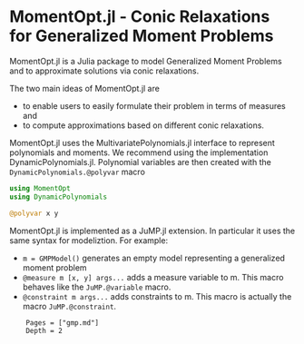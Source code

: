 # MomentOpt.jl - Conic Relaxations for Generalized Moment Problems

MomentOpt.jl is a Julia package to model Generalized Moment Problems and to approximate solutions via conic relaxations. 

The two main ideas of MomentOpt.jl are 
  * to enable users to easily formulate their problem in terms of measures and
  * to compute approximations based on different conic relaxations.

MomentOpt.jl uses the MultivariatePolynomials.jl interface to represent polynomials and moments. We recommend using the implementation DynamicPolynomials.jl. Polynomial variables are then created with the `DynamicPolynomials.@polyvar` macro

```julia
using MomentOpt
using DynamicPolynomials

@polyvar x y
```

MomentOpt.jl is implemented as a JuMP.jl extension. In particular it uses the same syntax for modeliztion. For example:
  * `m = GMPModel()` generates an empty model representing a generalized moment problem
  * `@measure m [x, y] args...` adds a measure variable to m. This macro behaves like the `JuMP.@variable` macro.  
  * `@constraint m args...` adds constraints to m. This macro is actually the macro `JuMP.@constraint`.

```@contents
    Pages = ["gmp.md"]
    Depth = 2
```
